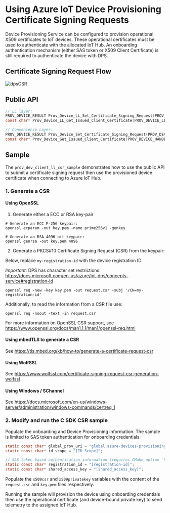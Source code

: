 # Using Azure IoT Device Provisioning Certificate Signing Requests

Device Provisioning Service can be configured to provision operational X509 
certificates to IoT devices. These operational certificates must be used to authenticate with the 
allocated IoT Hub. An onboarding authentication mechanism (either SAS token or X509 Client 
Certificate) is still required to authenticate the device with DPS.

## Certificate Signing Request Flow

![dpsCSR](https://www.plantuml.com/plantuml/png/bPFVJy8m4CVVzrVSeoumJOmF4aCOGzGO331CJ8mFPJsWSRQpxKJ-Uwyh69nBmBV-kC_tldVNzenbsfRlEV329Eaq6E2do13QNV2h3joYHCqiGXYgmgs4aYmFGxX9ahDf6iCRRje54xg1JJGIQI11RSL2P4uc5Kifv1Ac-56YiL0QjwkBDucEqmx4fLsXj5xAescSjc0s7e7IaEI2Rk7vylpAISgvOffJ42bc6haZMMu2ajgt6ISFzJmQby9Or73YLzxQFMz1N_5DvuzVwjrfewm_sck0gq1fOPj5Ak2wVIHGrRaNMg-2Egmty195qMlTtAgS3oU3nnRmwi1LzW_rkwT-uomEIX3OxbRqLkmG0VXL21fTjCjEpQduqMGsWu4mcP8ICnj8HS4vBcm0_ku2kAAtH-T0CPO92NJ5E1S-6V0VcCRDZ99HW98xeB7KOqki-Tph4Y4mP28lDVwoEri90_JQ2Y0pQ0oZeIcPRvpVDS7RpBwgHfExgKwn-j2moDKw27eKIN_x6m00 "dpsCSR")

## Public API

```C
// LL layer:
PROV_DEVICE_RESULT Prov_Device_LL_Set_Certificate_Signing_Request(PROV_DEVICE_LL_HANDLE handle, const char* csr)
const char* Prov_Device_LL_Get_Issued_Client_Certificate(PROV_DEVICE_LL_HANDLE handle)

// Convenience Layer:
PROV_DEVICE_RESULT Prov_Device_Set_Certificate_Signing_Request(PROV_DEVICE_HANDLE handle, const char* csr)
const char* Prov_Device_Get_Issued_Client_Certificate(PROV_DEVICE_HANDLE handle)
```

## Sample

The `prov_dev_client_ll_csr_sample` demonstrates how to use the public API to submit a certificate 
signing request then use the provisioned device certificate when connecting to Azure IoT Hub.

### 1. Generate a CSR

#### Using OpenSSL

1. Generate either a ECC or RSA key-pair

```
# Generate an ECC P-256 keypair:
openssl ecparam -out key.pem -name prime256v1 -genkey

# Generate an RSA 4096 bit keypair:
openssl genrsa -out key.pem 4096
```

2. Generate a PKCS#10 Certificate Signing Request (CSR) from the keypair:

Below, replace `my-registration-id` with the device registration ID.

_Important:_ DPS has character set restrictions: https://docs.microsoft.com/en-us/azure/iot-dps/concepts-service#registration-id

```
openssl req -new -key key.pem -out request.csr -subj '/CN=my-registration-id'
```

Additionally, to read the information from a CSR file use:

```
openssl req -noout -text -in request.csr
```

For more information on OpenSSL CSR support, see https://www.openssl.org/docs/man1.1.1/man1/openssl-req.html

#### Using mbedTLS to generate a CSR

See https://tls.mbed.org/kb/how-to/generate-a-certificate-request-csr

#### Using WolfSSL 

See https://www.wolfssl.com/certificate-signing-request-csr-generation-wolfssl

#### Using Windows / SChannel

See https://docs.microsoft.com/en-us/windows-server/administration/windows-commands/certreq_1

### 2. Modify and run the C SDK CSR sample

Populate the onboarding and Device Provisioning information. 
The sample is limited to SAS token authentication for onboarding credentials:

```C
static const char* global_prov_uri = "global.azure-devices-provisioning.net";
static const char* id_scope = "[ID Scope]";

// SAS token based authentication information (requires CMake option `hsm_type_symm_key`):
static const char* registration_id = "[registration-id]";
static const char* shared_access_key = "[shared_access_key]";
```

Populate the `x509csr` and `x509privatekey` variables with the content of the `request.csr` and 
`key.pem` files respectively.

Running the sample will provision the device using onboarding credentials then use the operational
certificate (and device-bound private key) to send telemetry to the assigned IoT Hub.

